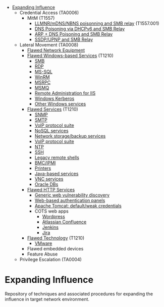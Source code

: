 
<!-- MarkdownTOC depth=3 autolink=true -->

- [Expanding Influence](#expanding-influence)
    - Credential Access (TA0006)
        - MitM (T1557)
            - [LLMNR/mDNS/NBNS poisonning and SMB relay](Credential%20Access/ca-1.md) (T1557.001)
            - [DNS Poisoning via DHCPv6 and SMB Relay](Credential%20Access/ca-2.md)
            - [ARP + DNS Poisoning and SMB Relay](Credential%20Access/ca-3.md)
            - [SSDP/UPNP and SMB Relay](Credential%20Access/ca-4.md)
    - Lateral Movement (TA0008)
         - [Flawed Network Equipment](Lateral%20Movement/lm-flawed-network-equipment.md)
         - [Flawed Windows-based Services](Lateral%20Movement/lm-flawed-services.md) (T1210)
             - [SMB](Lateral%20Movement/lm-flawed-services.md#smb-service)
             - [RDP](Lateral%20Movement/lm-flawed-services.md#rdp-service)
             - [MS-SQL](Lateral%20Movement/lm-flawed-services.md#ms-sql-service)
             - [WinRM](Lateral%20Movement/lm-flawed-services.md#winrm)
             - [MSRPC](Lateral%20Movement/lm-flawed-services.md#msrpc)
             - [MSMQ](Lateral%20Movement/lm-flawed-services.md#msmq)
             - [Remote Administration for IIS](Lateral%20Movement/lm-flawed-services.md#remote-administration-for-iis)
             - [Windows Kerberos](Lateral%20Movement/lm-flawed-services.md#windows-kerberos)
             - [Other Windows services](Lateral%20Movement/lm-flawed-services.md#other-windows-services)
         - [Flawed Services](Lateral%20Movement/lm-flawed-services.md) (T1210)
             - [SNMP](Lateral%20Movement/lm-flawed-services.md#snmp-service)
             - [SMTP](Lateral%20Movement/lm-flawed-services.md#smtp-service)
             - [VoIP protocol suite](Lateral%20Movement/lm-flawed-services.md#voip-protocol-suite)
             - [NoSQL services](Lateral%20Movement/lm-flawed-services.md#nosql-services)
             - [Network storage/backup services](Lateral%20Movement/lm-flawed-services.md#network-storagebackup-services)
             - [VoIP protocol suite](Lateral%20Movement/lm-flawed-services.md#voip-protocol-suite)
             - [NTP](Lateral%20Movement/lm-flawed-services.md#ntp-service)
             - [SSH](Lateral%20Movement/lm-flawed-services.md#ssh)
             - [Legacy remote shells](Lateral%20Movement/lm-flawed-services.md#legacy-remote-shells)
             - [BMC/IPMI](Lateral%20Movement/lm-flawed-services.md#bmcipmi)
             - [Printers](Lateral%20Movement/lm-flawed-services.md#printers)
             - [Java-based services](Lateral%20Movement/lm-flawed-services.md#java-based-services)
             - [VNC services](Lateral%20Movement/lm-flawed-services.md#vnc)
             - [Oracle DBs](Lateral%20Movement/lm-flawed-services.md#oracle)
         - [Flawed HTTP Services](Lateral%20Movement/lm-flawed-http-services.md)
             - [Generic web vulnerability discovery](Lateral%20Movement/lm-flawed-http-services.md#web-vulnerability-discovery)
             - [Web-based authentication panels](Lateral%20Movement/lm-flawed-http-services.md#web-based-authentication-panels)
             - [Apache Tomcat: default/weak credentials](Lateral%20Movement/lm-flawed-http-services.md#apache-tomcat-defaultweak-credentials)
             - COTS web apps
                - [Wordpress](Lateral%20Movement/lm-flawed-http-services.md#wordpress)
                - [Atlassian Confluence](Lateral%20Movement/lm-flawed-http-services.md#atlassian-confluence)
                - [Jenkins](Lateral%20Movement/lm-flawed-http-services.md#jenkins)
                - [Jira](Lateral%20Movement/lm-flawed-http-services.md#jira)
         - [Flawed Technology](Lateral%20Movement/lm-flawed-services.md) (T1210)
             - [VMware](Lateral%20Movement/lm-flawed-services.md#vmware)
         - Flawed embedded devices
         - Feature Abuse
    - Privilege Escalation (TA0004)

<!-- /MarkdownTOC -->

# Expanding Influence

Repository of techniques and associated procedures for expanding the influence in target network environment.
